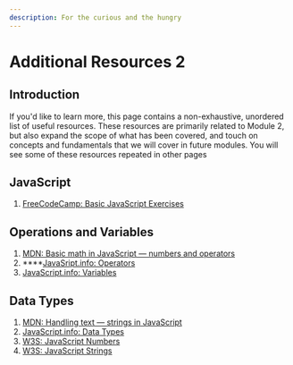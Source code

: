 ```yaml
---
description: For the curious and the hungry
---
```


# Additional Resources 2

## Introduction <a href="#introduction" id="introduction"></a>

If you'd like to learn more, this page contains a non-exhaustive, unordered list of useful resources. These resources are primarily related to Module 2, but also expand the scope of what has been covered, and touch on concepts and fundamentals that we will cover in future modules. You will see some of these resources repeated in other pages

## JavaScript

1. [FreeCodeCamp: Basic JavaScript Exercises](https://www.freecodecamp.org/learn/javascript-algorithms-and-data-structures/#basic-javascript)

## Operations and Variables

1. [MDN: Basic math in JavaScript — numbers and operators](https://developer.mozilla.org/en-US/docs/Learn/JavaScript/First_steps/Math)
2. \*\*\*\*[JavaSript.info: Operators](https://javascript.info/operators)
3. [JavaScript.info: Variables](https://javascript.info/variables)

## Data Types

1. [MDN: Handling text — strings in JavaScript](https://developer.mozilla.org/en-US/docs/Learn/JavaScript/First_steps/Strings)
2. [JavaScript.info: Data Types](https://javascript.info/types)
3. [W3S: JavaScript Numbers](https://www.w3schools.com/js/js_numbers.asp)
4. [W3S: JavaScript Strings](https://www.w3schools.com/js/js_strings.asp)
